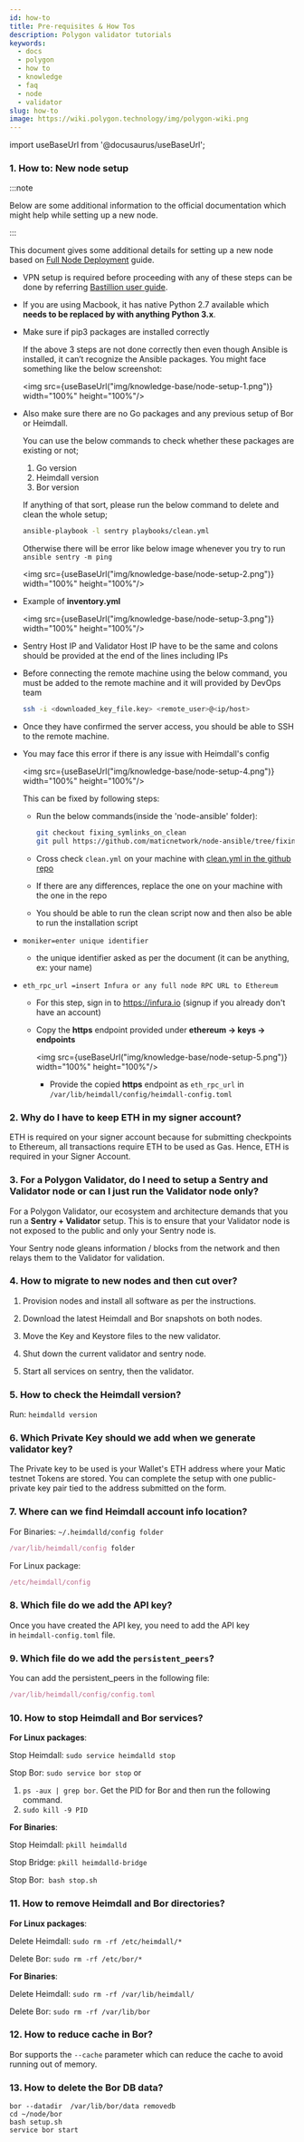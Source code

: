 ```yaml
---
id: how-to
title: Pre-requisites & How Tos
description: Polygon validator tutorials
keywords:
  - docs
  - polygon
  - how to
  - knowledge
  - faq
  - node
  - validator
slug: how-to
image: https://wiki.polygon.technology/img/polygon-wiki.png
---
```


import useBaseUrl from '@docusaurus/useBaseUrl';

### 1. How to: New node setup
    
:::note

Below are some additional information to the official documentation which might help while setting up a new node.

:::

This document gives some additional details for setting up a new node based on [Full Node Deployment](/docs/integrate/full-node-deployment/) guide.

- VPN setup is required before proceeding with any of these steps can be done by referring [Bastillion user guide](https://www.notion.so/Bastillion-VPN-user-guide-c04f5f26afda4fa59d5d9f6041327f43).
- If you are using Macbook, it has native Python 2.7 available which **needs to be replaced by with anything Python 3.x**.
- Make sure if pip3 packages are installed correctly

    If the above 3 steps are not done correctly then even though Ansible is installed, it can’t recognize the Ansible packages. You might face something like the below screenshot:

    <img src={useBaseUrl("img/knowledge-base/node-setup-1.png")} width="100%" height="100%"/> 

- Also make sure there are no Go packages and any previous setup of Bor or Heimdall.

    You can use the below commands to check whether these packages are existing or not;

    1. Go version
    2. Heimdall version
    3. Bor version

    If anything of that sort, please run the below command to delete and clean the whole setup;

    ```bash
    ansible-playbook -l sentry playbooks/clean.yml
    ```

    Otherwise there will be error like below image whenever you try to run `ansible sentry -m ping`
        
    <img src={useBaseUrl("img/knowledge-base/node-setup-2.png")} width="100%" height="100%"/> 
 
- Example of **inventory.yml**

    <img src={useBaseUrl("img/knowledge-base/node-setup-3.png")} width="100%" height="100%"/> 

- Sentry Host IP and Validator Host IP have to be the same and colons should be provided at the end of the lines including IPs

- Before connecting the remote machine using the below command, you must be added to the remote machine and it will provided by DevOps team
    
    ```bash
    ssh -i <downloaded_key_file.key> <remote_user>@<ip/host>
    ```
    
- Once they have confirmed the server access, you should be able to SSH to the remote machine.

- You may face this error if there is any issue with Heimdall's config
    
    <img src={useBaseUrl("img/knowledge-base/node-setup-4.png")} width="100%" height="100%"/> 

    This can be fixed by following steps:

    - Run the below commands(inside the 'node-ansible' folder):
        
        ```bash
        git checkout fixing_symlinks_on_clean
        git pull https://github.com/maticnetwork/node-ansible/tree/fixing_symlinks_on_
        ```

    - Cross check `clean.yml` on your machine with [clean.yml in the github repo](https://github.com/maticnetwork/node-ansible/blob/fixing_symlinks/playbooks/clean.yml)

    - If there are any differences, replace the one on your machine with the one in the repo

    - You should be able to run the clean script now and then also be able to run the installation script

- `moniker=enter unique identifier`
    - the unique identifier asked as per the document (it can be anything, ex: your name)

- `eth_rpc_url =insert Infura or any full node RPC URL to Ethereum`
    - For this step, sign in to https://infura.io (signup if you already don't have an account)
    
    - Copy the **https** endpoint provided under **ethereum → keys → endpoints**
        
        <img src={useBaseUrl("img/knowledge-base/node-setup-5.png")} width="100%" height="100%"/> 
        
        - Provide the copied **https** endpoint as `eth_rpc_url` in `/var/lib/heimdall/config/heimdall-config.toml`
            
### 2. Why do I have to keep ETH in my signer account?

ETH is required on your signer account because for submitting checkpoints to Ethereum, all transactions require ETH to be used as Gas. Hence, ETH is required in your Signer Account.

### 3. For a Polygon Validator, do I need to setup a Sentry and Validator node or can I just run the Validator node only?

For a Polygon Validator, our ecosystem and architecture demands that you run a **Sentry + Validator** setup. This is to ensure that your Validator node is not exposed to the public and only your Sentry node is.

Your Sentry node gleans information / blocks from the network and then relays them to the Validator for validation. 
    
### 4. How to migrate to new nodes and then cut over?

1. Provision nodes and install all software as per the instructions.

2. Download the latest Heimdall and Bor snapshots on both nodes.

3. Move the Key and Keystore files to the new validator. 

4. Shut down the current validator and sentry node.

5. Start all services on sentry, then the validator.
    
### 5. How to check the Heimdall version?
    
Run: `heimdalld version`
    
### 6. Which Private Key should we add when we generate validator key?
    
The Private key to be used is your Wallet's ETH address where your Matic testnet Tokens are stored. You can complete the setup with one public-private key pair tied to the address submitted on the form.
    
### 7. Where can we find Heimdall account info location?

For Binaries: `~/.heimdalld/config folder`

```jsx
/var/lib/heimdall/config folder
```

For Linux package:

```jsx
/etc/heimdall/config
```
    
### 8. Which file do we add the API key?
    
Once you have created the API key, you need to add the API key in `heimdall-config.toml` file.
    
### 9. Which file do we add the `persistent_peers`?
    
You can add the persistent_peers in the following file:

```jsx
/var/lib/heimdall/config/config.toml
```
    
### 10. How to stop Heimdall and Bor services?
    
**For Linux packages**:

Stop Heimdall: `sudo service heimdalld stop`

Stop Bor: `sudo service bor stop` or

1. `ps -aux | grep bor`. Get the PID for Bor and then run the following command.
2. `sudo kill -9 PID`

**For Binaries**:

Stop Heimdall: `pkill heimdalld`

Stop Bridge: `pkill heimdalld-bridge`

Stop Bor:  `bash stop.sh`
    
### 11. How to remove Heimdall and Bor directories?
    
**For Linux packages**: 

Delete Heimdall: `sudo rm -rf /etc/heimdall/*`

Delete Bor: `sudo rm -rf /etc/bor/*`

**For Binaries**:

Delete Heimdall: `sudo rm -rf /var/lib/heimdall/`

Delete Bor: `sudo rm -rf /var/lib/bor`
    
### 12. How to reduce cache in Bor?
    
Bor supports the `--cache` parameter which can reduce the cache to avoid running out of memory.
    
### 13. How to delete the Bor DB data?
    
```    
bor --datadir  /var/lib/bor/data removedb
cd ~/node/bor
bash setup.sh
service bor start
```
